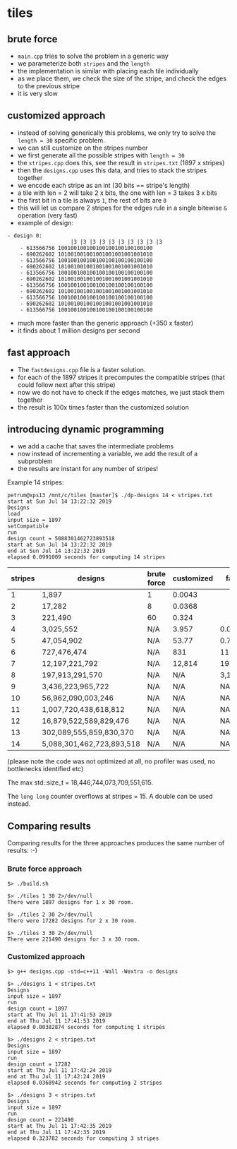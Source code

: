 # tiles


## brute force
* ```main.cpp``` tries to solve the problem in a generic way
* we parameterize both ```stripes``` and the ```length```
* the implementation is similar with placing each tile individually
* as we place them, we check the size of the stripe, and check the edges to the previous stripe
* it is very slow

## customized approach
* instead of solving generically this problems, we only try to solve the ```length = 30``` specific problem.
* we can still customize on the stripes number
* we first generate all the possible stripes with ```length = 30```
* the ```stripes.cpp``` does this, see the result in ```stripes.txt``` (1897 x stripes)
* then the ```designs.cpp``` uses this data, and tries to stack the stripes together
* we encode each stripe as an int (30 bits == stripe's length)
* a tile with len = 2 will take 2 x bits, the one with len = 3 takes 3 x bits
* the first bit in a tile is always ```1```, the rest of bits are ```0```
* this will let us compare 2 stripes for the edges rule in a single bitewise ```&``` operation (very fast)
* example of design:
```
- design 0:
                    |3 |3 |3 |3 |3 |3 |3 |3 |3 |3
	- 613566756 100100100100100100100100100100
	- 690262602 101001001001001001001001001010
	- 613566756 100100100100100100100100100100
	- 690262602 101001001001001001001001001010
	- 613566756 100100100100100100100100100100
	- 690262602 101001001001001001001001001010
	- 613566756 100100100100100100100100100100
	- 690262602 101001001001001001001001001010
	- 613566756 100100100100100100100100100100
	- 690262602 101001001001001001001001001010
	- 613566756 100100100100100100100100100100
```
* much more faster than the generic approach (+350 x faster)
* it finds about 1 million designs per second

## fast approach

 
* The ```fastdesigns.cpp``` file is a faster solution.
* for each of the 1897 stripes it precomputes the compatible stripes (that could follow next after this stripe) 
* now we do not have to check if the edges matches, we just stack them together
* the result is 100x times faster than the customized solution

## introducing dynamic programming
* we add a cache that saves the intermediate problems
* now instead of incrementing a variable, we add the result of a subproblem
* the results are instant for any number of stripes!

Example 14 stripes:
```
petrum@xps13 /mnt/c/tiles [master]$ ./dp-designs 14 < stripes.txt
start at Sun Jul 14 13:22:32 2019
Designs
load
input size = 1897
setCompatible
run
design count = 5088301462723893518
start at Sun Jul 14 13:22:32 2019
end at Sun Jul 14 13:22:32 2019
elapsed 0.0991009 seconds for computing 14 stripes
```
stripes	| designs | 	brute force    	| customized | fast
------- | --------|------------|---------|----
1 	    |  1,897  | 1 |	 0.0043	 |
2 	    |  17,282 | 8|	0.0368  |
3 	    |  221,490 | 60 |   0.324  | 
4 	    |  3,025,552 	|  N/A | 3.957 | 0.0865
5 	    |  47,054,902 | N/A | 53.77  | 0.793
6 	    |  727,476,474 | N/A | 831	 | 11.6
7 	    | 12,197,221,792 |  N/A |   12,814   | 190
8 	    | 197,913,291,570   	|     N/A | N/A  | 3,116
9 	    | 	3,436,223,965,722	       	|     N/A | N/A  | NA
10 	    | 	56,962,090,003,246	       	|     N/A | N/A  | NA
11 	    | 	1,007,720,438,618,812	       	|     N/A | N/A  | NA
12 	    | 	16,879,522,589,829,476	       	|     N/A | N/A  | NA
13 	    | 	302,089,555,859,830,370	       	|     N/A | N/A  | NA
14 	    | 	5,088,301,462,723,893,518    	|     N/A | N/A  | NA

(please note the code was not optimized at all, no profiler was used, no bottlenecks identified etc)

The max std::size_t = 18,446,744,073,709,551,615.

The ```long long``` counter overflows at stripes = 15.
A double can be used instead.

## Comparing results

Comparing results for the three approaches produces the same number of results: :-)
### Brute force approach
```
$> ./build.sh

$> ./tiles 1 30 2>/dev/null
There were 1897 designs for 1 x 30 room.

$> ./tiles 2 30 2>/dev/null
There were 17282 designs for 2 x 30 room.

$> ./tiles 3 30 2>/dev/null
There were 221490 designs for 3 x 30 room.
```
### Customized approach
```
$> g++ designs.cpp -std=c++11 -Wall -Wextra -o designs

$> ./designs 1 < stripes.txt
Designs
input size = 1897
run
design count = 1897
start at Thu Jul 11 17:41:53 2019
end at Thu Jul 11 17:41:53 2019
elapsed 0.00382874 seconds for computing 1 stripes

$> ./designs 2 < stripes.txt
Designs
input size = 1897
run
design count = 17282
start at Thu Jul 11 17:42:24 2019
end at Thu Jul 11 17:42:24 2019
elapsed 0.0368942 seconds for computing 2 stripes

$> ./designs 3 < stripes.txt
Designs
input size = 1897
run
design count = 221490
start at Thu Jul 11 17:42:35 2019
end at Thu Jul 11 17:42:35 2019
elapsed 0.323782 seconds for computing 3 stripes
```






